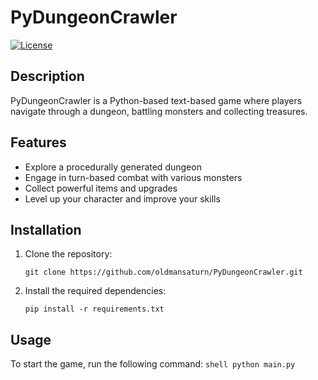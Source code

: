 # PyDungeonCrawler

[![License](https://img.shields.io/badge/license-MIT-blue.svg)](https://opensource.org/licenses/MIT)

## Description

PyDungeonCrawler is a Python-based text-based game where players navigate through a dungeon, battling monsters and collecting treasures.

## Features

- Explore a procedurally generated dungeon
- Engage in turn-based combat with various monsters
- Collect powerful items and upgrades
- Level up your character and improve your skills

## Installation

1. Clone the repository:

    ```shell
    git clone https://github.com/oldmansaturn/PyDungeonCrawler.git
    ```

2. Install the required dependencies:

    ```
    pip install -r requirements.txt
    ```

## Usage

To start the game, run the following command:
    ```shell
    python main.py
    ```
